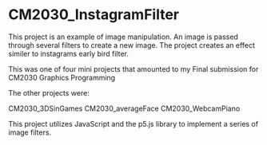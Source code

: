 # CM2030_InstagramFilter

This project is an example of image manipulation. An image is passed through several filters to create a
new image. The project creates an effect similer to instagrams early bird filter.

This was one of four mini projects that amounted to my Final submission for CM2030 Graphics Programming

The other projects were:
  
  CM2030_3DSinGames
  CM2030_averageFace
  CM2030_WebcamPiano

This project utilizes JavaScript and the p5.js library to implement a series of image filters.
